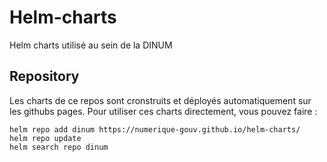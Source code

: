 # Helm-charts
Helm charts utilisé au sein de la DINUM

## Repository

Les charts de ce repos sont cronstruits et déployés automatiquement sur les githubs pages. Pour utiliser ces charts directement, vous pouvez faire :

```
helm repo add dinum https://numerique-gouv.github.io/helm-charts/
helm repo update
helm search repo dinum
```
